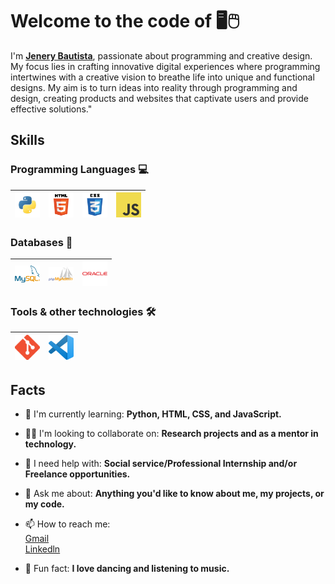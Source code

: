 # Welcome to the code of 🖥️🖱️

I'm **[Jenery Bautista](https://www.linkedin.com/in/jenery-bautista-b51819229/)**, passionate about programming and creative design. My focus lies in crafting innovative digital experiences where programming intertwines with a creative vision to breathe life into unique and functional designs. My aim is to turn ideas into reality through programming and design, creating products and websites that captivate users and provide effective solutions."

## Skills

### Programming Languages 💻
| [<img src="assets/python.png" title="python" alt="python" width="40">](https://www.python.org/) | [<img src="assets/html.png" title="html" alt="html" width="40">]() | [<img src="assets/css.png" title="css" alt="css" width="40">]() | [<img src="assets/javascript.png" title="js" alt="js" width="40">](https://www.javascript.com/) |
| --------------------------------------------------------------------------------- | ----------------------------------------------------------------------------------- | -------------------------------------------------------------------------------------------- | ------------------------------------------------------------------------------------------ |

### Databases 💾
| [<img src="assets/mysql.png" title="MySql" alt="MySql" width="40">](https://www.mysql.com/) | [<img src="assets/myadmin.png" title="MyAdmin" alt="MyAdmin" width="40">](https://www.phpmyadmin.net/) | [<img src="assets/oracle.png" title="oracle" alt="oracle" width="40">](https://www.oracle.com/) |
| --------------------------------------------------------------------------------- | ----------------------------------------------------------------------------------- | -------------------------------------------------------------------------------------------- |

### Tools & other technologies 🛠
| [<img src="assets/git.png" title="Git" alt="Git" width="40">]([https://code.visualstudio.com/](https://git-scm.com/)) | [<img src="assets/vscode.png" title="VSCode" alt="VSCode" width="40">](https://code.visualstudio.com/) |
| --------------------------------------------------------------------------------- | ----------------------------------------------------------------------------------- |

## Facts

- 🌱 I'm currently learning: **Python, HTML, CSS, and JavaScript.**

- 🤝🏼 I'm looking to collaborate on: **Research projects and as a mentor in technology.**

- 🤔 I need help with: **Social service/Professional Internship and/or Freelance opportunities.**

- 💬 Ask me about: **Anything you'd like to know about me, my projects, or my code.**

- 📫 How to reach me:  
  [Gmail](jenerybautistacanul@gmail.com)  
  [Linkedln](https://www.linkedin.com/in/jenery-bautista-b51819229/)  

- 💃 Fun fact: **I love dancing and listening to music.**
